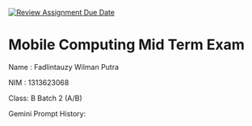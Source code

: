 [![Review Assignment Due Date](https://classroom.github.com/assets/deadline-readme-button-22041afd0340ce965d47ae6ef1cefeee28c7c493a6346c4f15d667ab976d596c.svg)](https://classroom.github.com/a/T0qt99Uw)
# Mobile Computing Mid Term Exam
Name : Fadlintauzy Wilman Putra

NIM  : 1313623068

Class: B Batch 2 (A/B)

Gemini Prompt History:

